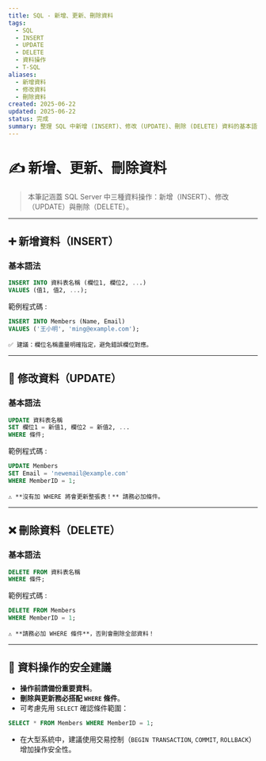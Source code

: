 ```yaml
---
title: SQL - 新增、更新、刪除資料
tags:
  - SQL
  - INSERT
  - UPDATE
  - DELETE
  - 資料操作
  - T-SQL
aliases:
  - 新增資料
  - 修改資料
  - 刪除資料
created: 2025-06-22
updated: 2025-06-22
status: 完成
summary: 整理 SQL 中新增 (INSERT)、修改 (UPDATE)、刪除 (DELETE) 資料的基本語法與範例，並補充資料安全性注意事項。
---
```


# ✍️ 新增、更新、刪除資料

>本筆記涵蓋 SQL Server 中三種資料操作：新增（INSERT）、修改（UPDATE）與刪除（DELETE）。

---

## ➕ 新增資料（INSERT）

### 基本語法

```sql
INSERT INTO 資料表名稱 (欄位1, 欄位2, ...)
VALUES (值1, 值2, ...);
```

範例程式碼 : 

```sql
INSERT INTO Members (Name, Email)
VALUES ('王小明', 'ming@example.com');
```
	✅ 建議：欄位名稱盡量明確指定，避免錯誤欄位對應。

---
## 📝 修改資料（UPDATE）

### 基本語法

```sql
UPDATE 資料表名稱
SET 欄位1 = 新值1, 欄位2 = 新值2, ...
WHERE 條件;
```

範例程式碼 : 

```sql
UPDATE Members
SET Email = 'newemail@example.com'
WHERE MemberID = 1;
```
	⚠️ **沒有加 WHERE 將會更新整張表！** 請務必加條件。

---
## ❌ 刪除資料（DELETE）

### 基本語法

```sql
DELETE FROM 資料表名稱
WHERE 條件;
```

範例程式碼 : 

```sql
DELETE FROM Members
WHERE MemberID = 1;
```
	⚠️ **請務必加 WHERE 條件**，否則會刪除全部資料！

---
## 🔐 資料操作的安全建議

- **操作前請備份重要資料**。
- **刪除與更新務必搭配 `WHERE` 條件**。
- 可考慮先用 `SELECT` 確認條件範圍：
```sql
SELECT * FROM Members WHERE MemberID = 1;
```
- 在大型系統中，建議使用交易控制（`BEGIN TRANSACTION`, `COMMIT`, `ROLLBACK`）增加操作安全性。